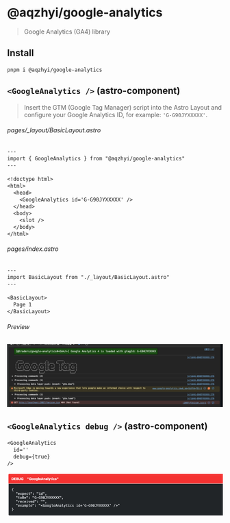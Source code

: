 # @aqzhyi/google-analytics

> Google Analytics (GA4) library

## Install

```
pnpm i @aqzhyi/google-analytics
```

## `<GoogleAnalytics />` (astro-component)

> Insert the GTM (Google Tag Manager) script into the Astro Layout and configure your Google Analytics ID, for example: `'G-G90JYXXXXX'`.

###### pages/_layout/BasicLayout.astro

```astro
---
import { GoogleAnalytics } from "@aqzhyi/google-analytics"
---

<!doctype html>
<html>
  <head>
    <GoogleAnalytics id='G-G90JYXXXXX' />
  </head>
  <body>
    <slot />
  </body>
</html>
```

###### pages/index.astro

```
---
import BasicLayout from "./_layout/BasicLayout.astro"
---

<BasicLayout>
  Page 1
</BasicLayout>
```

###### Preview

![public/works2.png](public/works.png)

## `<GoogleAnalytics debug />` (astro-component)

```astro
<GoogleAnalytics
  id=''
  debug={true}
/>
```

![public/debug-if-no-input2.png](public/debug-if-no-input.png)
